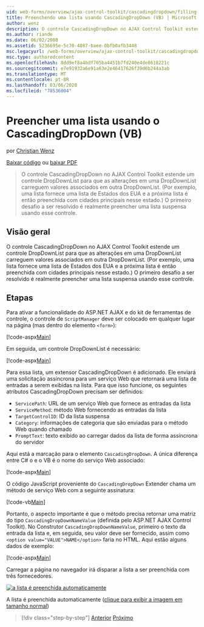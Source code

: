 ```yaml
---
uid: web-forms/overview/ajax-control-toolkit/cascadingdropdown/filling-a-list-using-cascadingdropdown-vb
title: Preenchendo uma lista usando CascadingDropDown (VB) | Microsoft Docs
author: wenz
description: O controle CascadingDropDown no AJAX Control Toolkit estende um controle DropDownList para que as alterações em uma DropDownList carreguem valores associados em anoth...
ms.author: riande
ms.date: 06/02/2008
ms.assetid: 5236695e-5c70-4887-baee-0bfb0afb3448
msc.legacyurl: /web-forms/overview/ajax-control-toolkit/cascadingdropdown/filling-a-list-using-cascadingdropdown-vb
msc.type: authoredcontent
ms.openlocfilehash: 8dd9ef8a4bdf705ba4451b7fd240e4de8618221c
ms.sourcegitcommit: e7e91932a6e91a63e2e46417626f39d6b244a3ab
ms.translationtype: MT
ms.contentlocale: pt-BR
ms.lasthandoff: 03/06/2020
ms.locfileid: "78536004"
---
```

# <a name="filling-a-list-using-cascadingdropdown-vb"></a>Preencher uma lista usando o CascadingDropDown (VB)

por [Christian Wenz](https://github.com/wenz)

[Baixar código](https://download.microsoft.com/download/9/0/7/907760b1-2c60-4f81-aeb6-ca416a573b0d/cascadingdropdown0.vb.zip) ou [baixar PDF](https://download.microsoft.com/download/2/d/c/2dc10e34-6983-41d4-9c08-f78f5387d32b/cascadingdropdown0VB.pdf)

> O controle CascadingDropDown no AJAX Control Toolkit estende um controle DropDownList para que as alterações em uma DropDownList carreguem valores associados em outra DropDownList. (Por exemplo, uma lista fornece uma lista de Estados dos EUA e a próxima lista é então preenchida com cidades principais nesse estado.) O primeiro desafio a ser resolvido é realmente preencher uma lista suspensa usando esse controle.

## <a name="overview"></a>Visão geral

O controle CascadingDropDown no AJAX Control Toolkit estende um controle DropDownList para que as alterações em uma DropDownList carreguem valores associados em outra DropDownList. (Por exemplo, uma lista fornece uma lista de Estados dos EUA e a próxima lista é então preenchida com cidades principais nesse estado.) O primeiro desafio a ser resolvido é realmente preencher uma lista suspensa usando esse controle.

## <a name="steps"></a>Etapas

Para ativar a funcionalidade do ASP.NET AJAX e do kit de ferramentas de controle, o controle de `ScriptManager` deve ser colocado em qualquer lugar na página (mas dentro do elemento `<form>`):

[!code-aspx[Main](filling-a-list-using-cascadingdropdown-vb/samples/sample1.aspx)]

Em seguida, um controle DropDownList é necessário:

[!code-aspx[Main](filling-a-list-using-cascadingdropdown-vb/samples/sample2.aspx)]

Para essa lista, um extensor CascadingDropDown é adicionado. Ele enviará uma solicitação assíncrona para um serviço Web que retornará uma lista de entradas a serem exibidas na lista. Para que isso funcione, os seguintes atributos CascadingDropDown precisam ser definidos:

- `ServicePath`: URL de um serviço Web que fornece as entradas da lista
- `ServiceMethod`: método Web fornecendo as entradas da lista
- `TargetControlID`: ID da lista suspensa
- `Category`: informações de categoria que são enviadas para o método Web quando chamado
- `PromptText`: texto exibido ao carregar dados da lista de forma assíncrona do servidor

Aqui está a marcação para o elemento `CascadingDropDown`. A única diferença entre C# o e o VB é o nome do serviço Web associado:

[!code-aspx[Main](filling-a-list-using-cascadingdropdown-vb/samples/sample3.aspx)]

O código JavaScript proveniente do `CascadingDropDown` Extender chama um método de serviço Web com a seguinte assinatura:

[!code-vb[Main](filling-a-list-using-cascadingdropdown-vb/samples/sample4.vb)]

Portanto, o aspecto importante é que o método precisa retornar uma matriz do tipo `CascadingDropDownNameValue` (definida pelo ASP.NET AJAX Control Toolkit). No Construtor `CascadingDropDownNameValue`, primeiro o texto da entrada da lista e, em seguida, seu valor deve ser fornecido, assim como `<option value="VALUE">NAME</option>` faria no HTML. Aqui estão alguns dados de exemplo:

[!code-aspx[Main](filling-a-list-using-cascadingdropdown-vb/samples/sample5.aspx)]

Carregar a página no navegador irá disparar a lista a ser preenchida com três fornecedores.

[![a lista é preenchida automaticamente](filling-a-list-using-cascadingdropdown-vb/_static/image2.png)](filling-a-list-using-cascadingdropdown-vb/_static/image1.png)

A lista é preenchida automaticamente ([clique para exibir a imagem em tamanho normal](filling-a-list-using-cascadingdropdown-vb/_static/image3.png))

> [!div class="step-by-step"]
> [Anterior](using-auto-postback-with-cascadingdropdown-cs.md)
> [Próximo](using-cascadingdropdown-with-a-database-vb.md)
